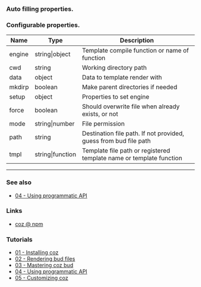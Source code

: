 ### Auto filling properties.

### Configurable properties.

| Name | Type | Description |
| ----- | ----- | ----- |
| engine | string&#124;object | Template compile function or name of function |
| cwd | string | Working directory path |
| data | object | Data to template render with |
| mkdirp | boolean | Make parent directories if needed |
| setup | object | Properties to set engine |
| force | boolean | Should overwrite file when already exists, or not |
| mode | string&#124;number | File permission |
| path | string | Destination file path. If not provided, guess from bud file path |
| tmpl | string&#124;function | Template file path or registered template name or template function |

___

### See also

<!-- See also start -->

+ [04 - Using programmatic API][tutorial_04_using_programmatic_a_p_i_url]

<!-- See also end -->

### Links

+ [coz @ npm][my_npm_url]


### Tutorials

<!-- Tutorials start -->

+ [01 - Installing coz][tutorial_01_installing_coz_url]
+ [02 - Rendering bud files][tutorial_02_rendering_bud_files_url]
+ [03 - Mastering coz bud][tutorial_03_mastering_coz_bud_url]
+ [04 - Using programmatic API][tutorial_04_using_programmatic_a_p_i_url]
+ [05 - Customizing coz][tutorial_05_customizing_coz_url]

<!-- Tutorials end -->


<!-- URLs start -->

[nodejs_url]: http://nodejs.org/
[nodejs_download_url]: https://nodejs.org/download/
[npm_url]: https://www.npmjs.com/
[nvm_url]: https://github.com/creationix/nvm
[my_npm_url]: http://www.npmjs.org/package/coz
[my_apiguide_url]: http://okunishinishi.github.io/coz/apiguide/
[tutorial_01_installing_coz_url]: tutorial-01%20-%20Installing%20coz.html
[tutorial_02_rendering_bud_files_url]: tutorial-02%20-%20Rendering%20bud%20files.html
[tutorial_03_mastering_coz_bud_url]: tutorial-03%20-%20Mastering%20coz%20bud.html
[tutorial_04_using_programmatic_a_p_i_url]: tutorial-04%20-%20Using%20programmatic%20API.html
[tutorial_05_customizing_coz_url]: tutorial-05%20-%20Customizing%20coz.html

<!-- URLs end -->